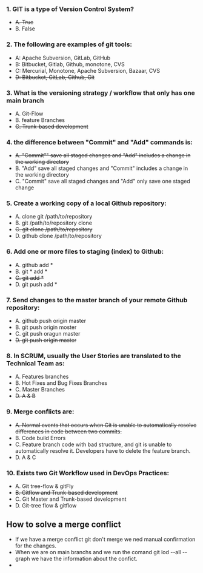 ### 1. GIT is a type of Version Control System?
- <del>A. True </del> <br>
- B. False <br>

### 2. The following are examples of git tools:
- A: Apache Subversion, GitLab, GitHub <br>
- B: Bitbucket, Gitlab, Github, monotone, CVS <br>
- C: Mercurial, Monotone, Apache Subversion, Bazaar, CVS <br>
- <del>D: Bitbucket, GitLab, Github, Git <br></del>

### 3. What is the versioning strategy / workflow that only has one main branch
- A. Git-Flow
- B. feature Branches
- <del>C. Trunk-based development </del>

### 4. the difference between "Commit" and "Add" commands is:
- <del>A. "Commit"" save all staged changes and "Add" includes a change in the working directory</del>
- B. "Add" save all staged changes and "Commit" includes a change in the working directory
- C. "Commit" save all staged changes and "Add" only save one staged change

### 5. Create a working copy of a local Github repository:
- A. clone git /path/to/repository
- B. git /path/to/repository clone 
- <del>C. git clone /path/to/repository </del>
- D. github clone /path/to/repository 

### 6. Add one or more files to staging (index) to Github:
- A. github add *
- B. git * add * 
- <del>C. git add * </del>
- D. git push add * 

### 7. Send changes to the master branch of your remote  Github repository:
- A. github push origin master
- B. git push origin moster
- C. git push oragun master
- <del>D. git push origin master</del>

### 8. In SCRUM, usually the User Stories are translated to the Technical Team as:
- A. Features branches
- B. Hot Fixes and Bug Fixes Branches
- C. Master Branches
- <del>D. A & B</del>

### 9. Merge conflicts are:
- <del>A. Normal events that occurs when Git is unable to automatically resolve differences in code between two commits.</del>
- B. Code build Errors
- C. Feature branch code with bad structure, and git is unable to automatically resolve it. Developers have to delete the feature branch.
- D. A & C

### 10. Exists two Git Workflow used in DevOps Practices:
- A. Git tree-flow & gitFly
- <del>B. Gitflow and Trunk-based development </del>
- C. Git Master and Trunk-based development 
- D. Git-tree flow & gitflow 


## How to solve a merge conflict

- If we have a merge conflict git don't merge we ned manual confirmation for the changes.
- When we are on main branchs and we run the comand git lod --all --graph we have the information about the confict.
- 